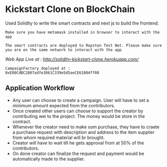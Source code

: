 # Kickstart Clone on BlockChain

Used Solidity to write the smart contracts and next js to build the frontend.

```
Make sure you have metamask installed in browser to interact with the app
```

```
The smart contracts are deployed to Ropsten Test Net. Please make sure you are on the same network to interact with the app
```

_Web App Live at : http://solidity-kickstart-clone.herokuapp.com/_

```
CampaignFactory deployed at : 0xE00CdBC2807adfe3861C339e5d5aeCE61884ff08
```

## Application Workflow

- Any user can choose to create a campaign. User will have to set a minimum amount expected from the contributors.
- Once created other users can choose to support the creator by contributing wei to the project. The money would be store in the contract.
- Whenever the creator need to make som purchase, they have to craete a purchase request with description and address to the item supplier from whom required material will br brought.
- Creator will have to wait till he gets approval from at 50% of the contributors.
- On done creator can finalize the request and payment would be automatically made to the supplier.
